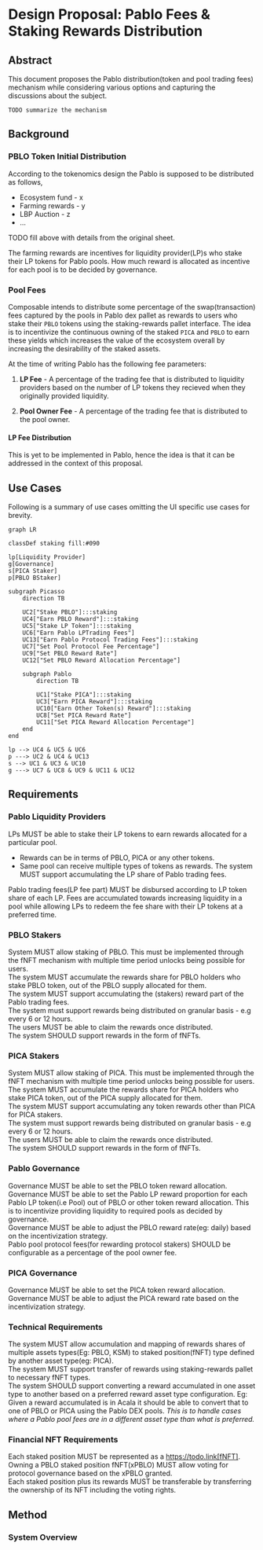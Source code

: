 # Design Proposal: Pablo Fees & Staking Rewards Distribution

## Abstract

This document proposes the Pablo distribution(token and pool trading fees)
mechanism while considering various options and capturing the discussions about
the subject.

`TODO summarize the mechanism`

## Background

### PBLO Token Initial Distribution

According to the tokenomics design the Pablo is supposed to be distributed as
follows,

- Ecosystem fund - x
- Farming rewards - y
- LBP Auction - z
- ...

TODO fill above with details from the original sheet.

The farming rewards are incentives for liquidity provider(LP)s who stake their
LP tokens for Pablo pools. How much reward is allocated as incentive for each
pool is to be decided by governance.

### Pool Fees

Composable intends to distribute some percentage of the swap(transaction) fees
captured by the pools in Pablo dex pallet as rewards to users who stake their
`PBLO` tokens using the staking-rewards pallet interface. The idea is to
incentivize the continuous owning of the staked `PICA` and `PBLO` to earn these
yields which increases the value of the ecosystem overall by increasing the
desirability of the staked assets.

At the time of writing Pablo has the following fee parameters:

1.  **LP Fee** - A percentage of the trading fee that is distributed to
    liquidity providers based on the number of LP tokens they recieved when they
    originally provided liquidity.

2.  **Pool Owner Fee** - A percentage of the trading fee that is distributed to
    the pool owner.

#### LP Fee Distribution

This is yet to be implemented in Pablo, hence the idea is that it can be
addressed in the context of this proposal.

## Use Cases

Following is a summary of use cases omitting the UI specific use cases for
brevity.

```mermaid
graph LR

classDef staking fill:#090

lp[Liquidity Provider]
g[Governance]
s[PICA Staker]
p[PBLO BStaker]

subgraph Picasso
    direction TB

    UC2["Stake PBLO"]:::staking
    UC4["Earn PBLO Reward"]:::staking
    UC5["Stake LP Token"]:::staking
    UC6["Earn Pablo LPTrading Fees"]
    UC13["Earn Pablo Protocol Trading Fees"]:::staking
    UC7["Set Pool Protocol Fee Percentage"]
    UC9["Set PBLO Reward Rate"]
    UC12["Set PBLO Reward Allocation Percentage"]

    subgraph Pablo
        direction TB

        UC1["Stake PICA"]:::staking
        UC3["Earn PICA Reward"]:::staking
        UC10["Earn Other Token(s) Reward"]:::staking
        UC8["Set PICA Reward Rate"]
        UC11["Set PICA Reward Allocation Percentage"]
    end
end

lp --> UC4 & UC5 & UC6
p ---> UC2 & UC4 & UC13
s --> UC1 & UC3 & UC10
g ---> UC7 & UC8 & UC9 & UC11 & UC12
```

## Requirements

### Pablo Liquidity Providers

LPs MUST be able to stake their LP tokens to earn rewards allocated for a
particular pool.

- Rewards can be in terms of PBLO, PICA or any other tokens.
- Same pool can receive multiple types of tokens as rewards. The system MUST
  support accumulating the LP share of Pablo trading fees.

Pablo trading fees(LP fee part) MUST be disbursed according to LP token share of
each LP. Fees are accumulated towards increasing liquidity in a pool while
allowing LPs to redeem the fee share with their LP tokens at a preferred time.

### PBLO Stakers

System MUST allow staking of PBLO. This must be implemented through the fNFT
mechanism with multiple time period unlocks being possible for users.  
The system MUST accumulate the rewards share for PBLO holders who stake PBLO
token, out of the PBLO supply allocated for them.  
The system MUST support accumulating the (stakers) reward part of the Pablo
trading fees.  
The system must support rewards being distributed on granular basis - e.g every
6 or 12 hours.  
The users MUST be able to claim the rewards once distributed.  
The system SHOULD support rewards in the form of fNFTs.

### PICA Stakers

System MUST allow staking of PICA. This must be implemented through the fNFT
mechanism with multiple time period unlocks being possible for users.  
The system MUST accumulate the rewards share for PICA holders who stake PICA
token, out of the PICA supply allocated for them.  
The system MUST support accumulating any token rewards other than PICA for PICA
stakers.  
The system must support rewards being distributed on granular basis - e.g every
6 or 12 hours.  
The users MUST be able to claim the rewards once distributed.  
The system SHOULD support rewards in the form of fNFTs.

### Pablo Governance

Governance MUST be able to set the PBLO token reward allocation.  
Governance MUST be able to set the Pablo LP reward proportion for each Pablo LP
token(i.e Pool) out of PBLO or other token reward allocation. This is to
incentivize providing liquidity to required pools as decided by governance.  
Governance MUST be able to adjust the PBLO reward rate(eg: daily) based on the
incentivization strategy.  
Pablo pool protocol fees(for rewarding protocol stakers) SHOULD be configurable
as a percentage of the pool owner fee.

### PICA Governance

Governance MUST be able to set the PICA token reward allocation.</br> Governance
MUST be able to adjust the PICA reward rate based on the incentivization
strategy.

### Technical Requirements

The system MUST allow accumulation and mapping of rewards shares of multiple
assets types(Eg: PBLO, KSM) to staked position(fNFT) type defined by another
asset type(eg: PICA).  
The system MUST support transfer of rewards using staking-rewards pallet to
necessary fNFT types.  
The system SHOULD support converting a reward accumulated in one asset type to
another based on a preferred reward asset type configuration. Eg: Given a reward
accumulated is in Acala it should be able to convert that to one of PBLO or PICA
using the Pablo DEX pools. _This is to handle cases where a Pablo pool fees are
in a different asset type than what is preferred._

### Financial NFT Requirements

Each staked position MUST be represented as a https://todo.link[fNFT].  
Owning a PBLO staked position fNFT(xPBLO) MUST allow voting for protocol
governance based on the xPBLO granted.  
Each staked position plus its rewards
MUST be transferable by transferring the ownership of its NFT including the
voting rights.

## Method

### System Overview
